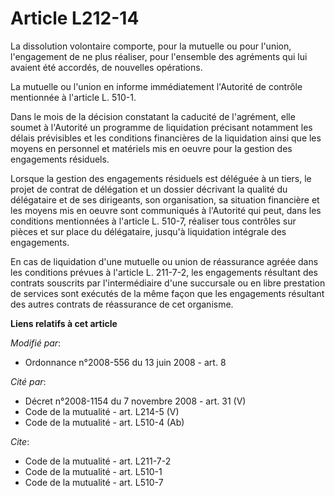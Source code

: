 # Article L212-14

La dissolution volontaire comporte, pour la mutuelle ou pour l'union, l'engagement de ne plus réaliser, pour l'ensemble des
agréments qui lui avaient été accordés, de nouvelles opérations. 

La mutuelle ou l'union en informe immédiatement l'Autorité de contrôle mentionnée à l'article L. 510-1. 

Dans le mois de la décision constatant la caducité de l'agrément, elle soumet à l'Autorité un programme de liquidation
précisant notamment les délais prévisibles et les conditions financières de la liquidation ainsi que les moyens en personnel
et matériels mis en oeuvre pour la gestion des engagements résiduels. 

Lorsque la gestion des engagements résiduels est déléguée à un tiers, le projet de contrat de délégation et un dossier
décrivant la qualité du délégataire et de ses dirigeants, son organisation, sa situation financière et les moyens mis en
oeuvre sont communiqués à l'Autorité qui peut, dans les conditions mentionnées à l'article L. 510-7, réaliser tous contrôles
sur pièces et sur place du délégataire, jusqu'à liquidation intégrale des engagements. 

En cas de liquidation d'une mutuelle ou union de réassurance agréée dans les conditions prévues à l'article L. 211-7-2, les
engagements résultant des contrats souscrits par l'intermédiaire d'une succursale ou en libre prestation de services sont
exécutés de la même façon que les engagements résultant des autres contrats de réassurance de cet organisme.

**Liens relatifs à cet article**

_Modifié par_:

  - Ordonnance n°2008-556 du 13 juin 2008 - art. 8

_Cité par_:

  - Décret n°2008-1154 du 7 novembre 2008 - art. 31 (V)
  - Code de la mutualité - art. L214-5 (V)
  - Code de la mutualité - art. L510-4 (Ab)

_Cite_:

  - Code de la mutualité - art. L211-7-2
  - Code de la mutualité - art. L510-1
  - Code de la mutualité - art. L510-7
